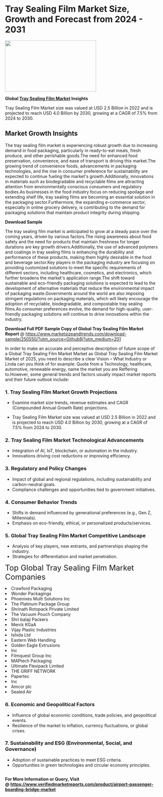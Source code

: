 <H1>Tray Sealing Film Market Size, Growth and Forecast from 2024 - 2031</H1><img class="aligncenter size-medium wp-image-584254" src="https://thirdeyenews.in/wp-content/uploads/2024/09/Global-Market-Research-300x168.jpeg" alt="" width="300" height="168" /><p><strong>Global&nbsp;<a href="https://www.marketsizeandtrends.com/download-sample/250550/?utm_source=Github8j?utm_medium=201">Tray Sealing Film Market</a> Insights</strong></p><p>Tray Sealing Film Market size was valued at USD 2.5 Billion in 2022 and is projected to reach USD 4.0 Billion by 2030, growing at a CAGR of 7.5% from 2024 to 2030.</p><p><h2>Market Growth Insights</h2> <p>The tray sealing film market is experiencing robust growth due to increasing demand in food packaging, particularly in ready-to-eat meals, fresh produce, and other perishable goods.The need for enhanced food preservation, convenience, and ease of transport is driving this market.The growing trend of convenience foods, advancements in packaging technologies, and the rise in consumer preference for sustainability are expected to continue fueling the market's growth.Additionally, innovations in materials such as biodegradable and recyclable films are attracting attention from environmentally conscious consumers and regulatory bodies.As businesses in the food industry focus on reducing spoilage and extending shelf life, tray sealing films are becoming an essential solution in the packaging sector.Furthermore, the expanding e-commerce sector, especially in online grocery delivery, is contributing to the demand for packaging solutions that maintain product integrity during shipping.</p> <p><strong>Download Sample</strong></p> <p>The tray sealing film market is anticipated to grow at a steady pace over the coming years, driven by various factors.The rising awareness about food safety and the need for products that maintain freshness for longer durations are key growth drivers.Additionally, the use of advanced polymers and coatings in tray sealing films is enhancing the durability and performance of these products, making them highly desirable in the food and beverage sector.Key players in the packaging industry are focusing on providing customized solutions to meet the specific requirements of different sectors, including healthcare, cosmetics, and electronics, which further broadens the market's application range.The shift toward sustainable and eco-friendly packaging solutions is expected to lead to the development of alternative materials that reduce the environmental impact of packaging waste.Governments around the world are also imposing stringent regulations on packaging materials, which will likely encourage the adoption of recyclable, biodegradable, and compostable tray sealing films.As consumer preferences evolve, the demand for high-quality, user-friendly packaging solutions will continue to drive innovations within the industry.</p> <p><span class=""><strong>Download Full PDF Sample Copy of Global Tray Sealing Film Market Report</strong> @ <a href="https://www.marketsizeandtrends.com/download-sample/250550/?utm_source=Github8j?utm_medium=201" target="_blank">https://www.marketsizeandtrends.com/download-sample/250550/?utm_source=Github8j?utm_medium=201</a></span></p><p>In order to make an accurate and perceptive description of future scope of a Global&nbsp;Tray Sealing Film Market Market as Global&nbsp;Tray Sealing Film Market Market of 2025, you need to describe a clear Vision &ndash; What Industry or Linda can you think of for example: Quote from a Technology, healthcare, automotive, renewable energy, name the market you are Reffering to.However, some general trends and factors usually impact market reports and their future outlook include:</p><h3>1.&nbsp;<strong>Tray Sealing Film Market Growth Projections</strong></h3><ul><li>Examine market size trends, revenue estimates and CAGR (Compounded Annual Growth Rate) projections.</li><li><p>Tray Sealing Film Market size was valued at USD 2.5 Billion in 2022 and is projected to reach USD 4.0 Billion by 2030, growing at a CAGR of 7.5% from 2024 to 2030.</p></li></ul><h3>2.&nbsp;<strong>Tray Sealing Film Market Technological Advancements</strong></h3><ul><li>Integration of AI, IoT, blockchain, or automation in the industry.</li><li>Innovations driving cost reductions or improving efficiency.</li></ul><h3>3.&nbsp;<strong>Regulatory and Policy Changes</strong></h3><ul><li>Impact of global and regional regulations, including sustainability and carbon-neutral goals.</li><li>Compliance challenges and opportunities tied to government initiatives.</li></ul><h3>4.&nbsp;<strong>Consumer Behavior Trends</strong></h3><ul><li>Shifts in demand influenced by generational preferences (e.g., Gen Z, Millennials).</li><li>Emphasis on eco-friendly, ethical, or personalized products/services.</li></ul><h3>5.&nbsp;<strong>Global Tray Sealing Film Market Competitive Landscape</strong></h3><ul><li>Analysis of key players, new entrants, and partnerships shaping the industry.</li><li>Strategies for differentiation and market penetration.</li></ul><p data-pm-slice="1 1 []"><span style="color: inherit; font-family: inherit; font-size: 25px;">Top Global Tray Sealing Film Market Companies</span></p><div class="" data-test-id=""><p><li>Crawford Packaging</li><li> Wonder Packagings</li><li> Phoenixes Multi Solutions Inc</li><li> The Platinum Package Group</li><li> Shrinath Rotopack Private Limited</li><li> The Vacuum Pouch Company</li><li> Shri balaji Packers</li><li> Merck KGaA</li><li> Vijay Plastic Industries</li><li> Ishida Ltd</li><li> Eastern Web Handling</li><li> Golden Eagle Extrusions</li><li> Inc</li><li> Filmquest Group Inc</li><li> MAPtech Packaging</li><li> Ultimate Flexipack Limited</li><li> THE GRIFF NETWORK</li><li> Papertec</li><li> Inc</li><li> Amcor plc</li><li> Sealed Air</li></p></div><h3>6.&nbsp;<strong>Economic and Geopolitical Factors</strong></h3><ul><li>Influence of global economic conditions, trade policies, and geopolitical events.</li><li>Resilience of the market to inflation, currency fluctuations, or global crises.</li></ul><h3>7.&nbsp;<strong>Sustainability and ESG (Environmental, Social, and Governance)</strong></h3><ul><li>Adoption of sustainable practices to meet ESG criteria.</li><li>Opportunities in green technologies and circular economy principles.</li></ul><h2><strong style="font-size: 14px;">For More Information or Query, Visit @&nbsp;</strong><a style="background-color: #ffffff; font-size: 14px;" href="https://www.marketsizeandtrends.com/report/tray-sealing-film-market/" target="_blank">https://www.verifiedmarketreports.com/product/airport-passenger-boarding-bridge-market</a></h2>